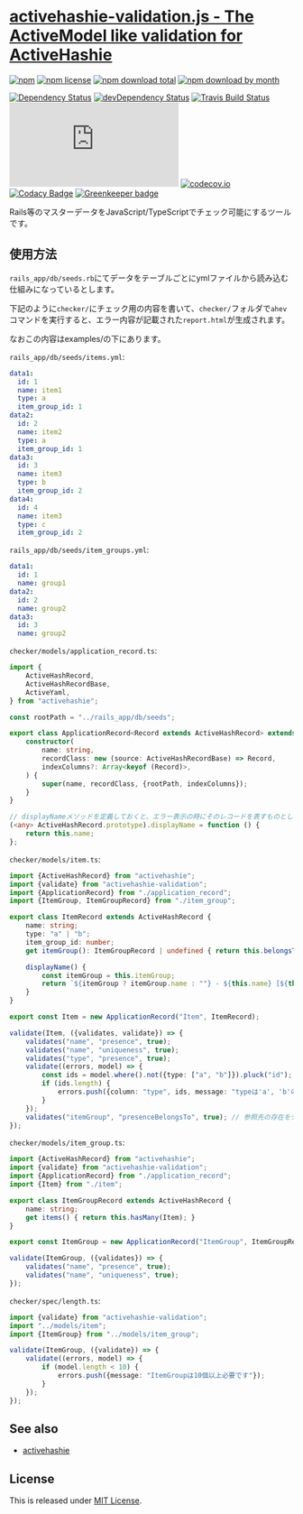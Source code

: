 # [activehashie-validation.js - The ActiveModel like validation for ActiveHashie](https://github.com/Narazaka/activehashie-validation.js)

[![npm](https://img.shields.io/npm/v/activehashie-validation.svg)](https://www.npmjs.com/package/activehashie-validation)
[![npm license](https://img.shields.io/npm/l/activehashie-validation.svg)](https://www.npmjs.com/package/activehashie-validation)
[![npm download total](https://img.shields.io/npm/dt/activehashie-validation.svg)](https://www.npmjs.com/package/activehashie-validation)
[![npm download by month](https://img.shields.io/npm/dm/activehashie-validation.svg)](https://www.npmjs.com/package/activehashie-validation)

[![Dependency Status](https://david-dm.org/Narazaka/activehashie-validation.js/status.svg)](https://david-dm.org/Narazaka/activehashie-validation.js)
[![devDependency Status](https://david-dm.org/Narazaka/activehashie-validation.js/dev-status.svg)](https://david-dm.org/Narazaka/activehashie-validation.js?type=dev)
[![Travis Build Status](https://travis-ci.org/Narazaka/activehashie-validation.js.svg?branch=master)](https://travis-ci.org/Narazaka/activehashie-validation.js)
[![AppVeyor Build Status](https://ci.appveyor.com/api/projects/status/github/Narazaka/activehashie-validation.js?svg=true&branch=master)](https://ci.appveyor.com/project/Narazaka/activehashie-validation-js)
[![codecov.io](https://codecov.io/github/Narazaka/activehashie-validation.js/coverage.svg?branch=master)](https://codecov.io/github/Narazaka/activehashie-validation.js?branch=master)
[![Codacy Badge](https://api.codacy.com/project/badge/Grade/1254af9b5a1c480892df28e817fe9219)](https://www.codacy.com/app/narazaka/activehashie-validation-js?utm_source=github.com&amp;utm_medium=referral&amp;utm_content=Narazaka/activehashie-validation.js&amp;utm_campaign=Badge_Grade)
[![Greenkeeper badge](https://badges.greenkeeper.io/Narazaka/activehashie-validation.js.svg)](https://greenkeeper.io/)

Rails等のマスターデータをJavaScript/TypeScriptでチェック可能にするツールです。

## 使用方法

`rails_app/db/seeds.rb`にてデータをテーブルごとにymlファイルから読み込む仕組みになっているとします。

下記のように`checker/`にチェック用の内容を書いて、`checker/`フォルダで`ahev`コマンドを実行すると、エラー内容が記載された`report.html`が生成されます。

なおこの内容はexamples/の下にあります。

`rails_app/db/seeds/items.yml`:

```yaml
data1:
  id: 1
  name: item1
  type: a
  item_group_id: 1
data2:
  id: 2
  name: item2
  type: a
  item_group_id: 1
data3:
  id: 3
  name: item3
  type: b
  item_group_id: 2
data4:
  id: 4
  name: item3
  type: c
  item_group_id: 2
```

`rails_app/db/seeds/item_groups.yml`:

```yaml
data1:
  id: 1
  name: group1
data2:
  id: 2
  name: group2
data3:
  id: 3
  name: group2
```

`checker/models/application_record.ts`:

```typescript
import {
    ActiveHashRecord,
    ActiveHashRecordBase,
    ActiveYaml,
} from "activehashie";

const rootPath = "../rails_app/db/seeds";

export class ApplicationRecord<Record extends ActiveHashRecord> extends ActiveYaml<Record> {
    constructor(
        name: string,
        recordClass: new (source: ActiveHashRecordBase) => Record,
        indexColumns?: Array<keyof (Record)>,
    ) {
        super(name, recordClass, {rootPath, indexColumns});
    }
}

// displayNameメソッドを定義しておくと、エラー表示の時にそのレコードを表すものとして使われます。
(<any> ActiveHashRecord.prototype).displayName = function () {
    return this.name;
};
```

`checker/models/item.ts`:

```typescript
import {ActiveHashRecord} from "activehashie";
import {validate} from "activehashie-validation";
import {ApplicationRecord} from "./application_record";
import {ItemGroup, ItemGroupRecord} from "./item_group";

export class ItemRecord extends ActiveHashRecord {
    name: string;
    type: "a" | "b";
    item_group_id: number;
    get itemGroup(): ItemGroupRecord | undefined { return this.belongsTo(ItemGroup); }

    displayName() {
        const itemGroup = this.itemGroup;
        return `${itemGroup ? itemGroup.name : ""} - ${this.name} [${this.type}]`;
    }
}

export const Item = new ApplicationRecord("Item", ItemRecord);

validate(Item, ({validates, validate}) => {
    validates("name", "presence", true);
    validates("name", "uniqueness", true);
    validates("type", "presence", true);
    validate((errors, model) => {
        const ids = model.where().not({type: ["a", "b"]}).pluck("id");
        if (ids.length) {
            errors.push({column: "type", ids, message: "typeは'a', 'b'のいずれかであるべきです"});
        }
    });
    validates("itemGroup", "presenceBelongsTo", true); // 参照先の存在をチェックします
});
```

`checker/models/item_group.ts`:

```typescript
import {ActiveHashRecord} from "activehashie";
import {validate} from "activehashie-validation";
import {ApplicationRecord} from "./application_record";
import {Item} from "./item";

export class ItemGroupRecord extends ActiveHashRecord {
    name: string;
    get items() { return this.hasMany(Item); }
}

export const ItemGroup = new ApplicationRecord("ItemGroup", ItemGroupRecord);

validate(ItemGroup, ({validates}) => {
    validates("name", "presence", true);
    validates("name", "uniqueness", true);
});
```

`checker/spec/length.ts`:

```typescript
import {validate} from "activehashie-validation";
import "../models/item";
import {ItemGroup} from "../models/item_group";

validate(ItemGroup, ({validate}) => {
    validate((errors, model) => {
        if (model.length < 10) {
            errors.push({message: "ItemGroupは10個以上必要です"});
        }
    });
});
```

## See also

- [activehashie](https://github.com/Narazaka/activehashie.js)

## License

This is released under [MIT License](http://narazaka.net/license/MIT?2017).
